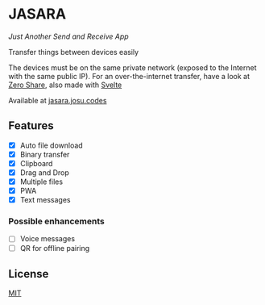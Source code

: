 # JASARA

_Just Another Send and Receive App_

Transfer things between devices easily

The devices must be on the same private network (exposed to the Internet with the same public IP). For an over-the-internet transfer, have a look at [Zero Share][zero-share], also made with [Svelte][svelte]

Available at [jasara.josu.codes](https://jasara.josu.codes)

## Features

- [x] Auto file download
- [x] Binary transfer
- [x] Clipboard
- [x] Drag and Drop
- [x] Multiple files
- [X] PWA
- [x] Text messages

### Possible enhancements

- [ ] Voice messages
- [ ] QR for offline pairing

## License

[MIT](./LICENSE)

[csapi]: https://developer.mozilla.org/en-US/docs/Web/API/Compression_Streams_API
[svelte]: https://svelte.dev/
[zero-share]: https://zero-share.github.io/
